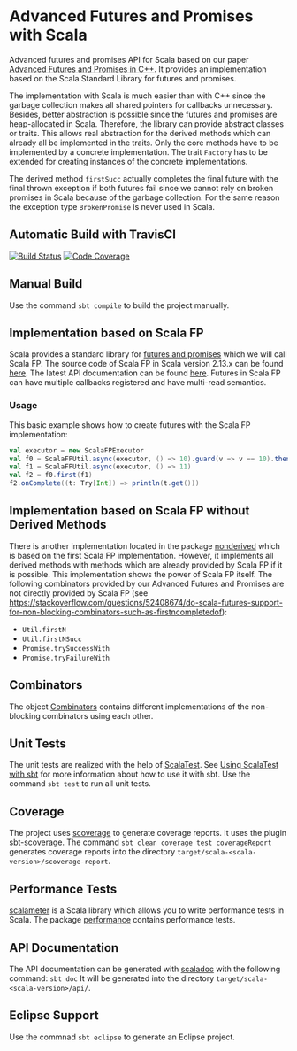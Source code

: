 # Advanced Futures and Promises with Scala

Advanced futures and promises API for Scala based on our paper [Advanced Futures and Promises in C++](http://www.home.hs-karlsruhe.de/~suma0002/publications/advanced-futures-promises-cpp.pdf).
It provides an implementation based on the Scala Standard Library for futures and promises.


The implementation with Scala is much easier than with C++ since the garbage collection makes all shared pointers for callbacks unnecessary.
Besides, better abstraction is possible since the futures and promises are heap-allocated in Scala.
Therefore, the library can provide abstract classes or traits.
This allows real abstraction for the derived methods which can already all be implemented in the traits.
Only the core methods have to be implemented by a concrete implementation.
The trait `Factory` has to be extended for creating instances of the concrete implementations.


The derived method `firstSucc` actually completes the final future with the final thrown exception if both futures fail since we cannot rely on broken promises in Scala because of the garbage collection.
For the same reason the exception type `BrokenPromise` is never used in Scala.

## Automatic Build with TravisCI
[![Build Status](https://travis-ci.org/tdauth/scala-futures-promises.svg?branch=master)](https://travis-ci.org/tdauth/scala-futures-promises)
[![Code Coverage](https://img.shields.io/codecov/c/github/tdauth/scala-futures-promises/master.svg)](https://codecov.io/github/tdauth/scala-futures-promises?branch=master)

## Manual Build
Use the command `sbt compile` to build the project manually.

## Implementation based on Scala FP
Scala provides a standard library for [futures and promises](http://docs.scala-lang.org/overviews/core/futures.html) which we will call Scala FP.
The source code of Scala FP in Scala version 2.13.x can be found [here](https://github.com/scala/scala/tree/2.13.x/src/library/scala/concurrent).
The latest API documentation can be found [here](https://www.scala-lang.org/api/current/scala/concurrent/index.html).
Futures in Scala FP can have multiple callbacks registered and have multi-read semantics.

### Usage
This basic example shows how to create futures with the Scala FP implementation:
```scala
val executor = new ScalaFPExecutor
val f0 = ScalaFPUtil.async(executor, () => 10).guard(v => v == 10).then((t : Try[Int]) => t.get() * 10)
val f1 = ScalaFPUtil.async(executor, () => 11)
val f2 = f0.first(f1)
f2.onComplete((t: Try[Int]) => println(t.get()))
```

## Implementation based on Scala FP without Derived Methods
There is another implementation located in the package [nonderived](./src/main/scala/tdauth/futuresandpromises/nonderived) which is based on the first Scala FP implementation.
However, it implements all derived methods with methods which are already provided by Scala FP if it is possible.
This implementation shows the power of Scala FP itself.
The following combinators provided by our Advanced Futures and Promises are not directly provided by Scala FP (see <https://stackoverflow.com/questions/52408674/do-scala-futures-support-for-non-blocking-combinators-such-as-firstncompletedof>):
* `Util.firstN`
* `Util.firstNSucc`
* `Promise.trySuccessWith`
* `Promise.tryFailureWith`

## Combinators
The object [Combinators](./src/main/scala/tdauth/futuresandpromises/combinators/Combinators.scala) contains different implementations of the non-blocking combinators using each other.

## Unit Tests
The unit tests are realized with the help of [ScalaTest](http://www.scalatest.org/).
See [Using ScalaTest with sbt](http://www.scalatest.org/user_guide/using_scalatest_with_sbt) for more information about how to use it with sbt.
Use the command `sbt test` to run all unit tests.

## Coverage
The project uses [scoverage](http://scoverage.org/) to generate coverage reports.
It uses the plugin [sbt-scoverage](https://github.com/scoverage/sbt-scoverage).
The command `sbt clean coverage test coverageReport` generates coverage reports into the directory `target/scala-<scala-version>/scoverage-report`.

## Performance Tests
[scalameter](https://scalameter.github.io/) is a Scala library which allows you to write performance tests in Scala.
The package [performance](./src/test/scala/tdauth/futuresandpromises/performance) contains performance tests.

## API Documentation
The API documentation can be generated with [scaladoc](https://docs.scala-lang.org/style/scaladoc.html) with the following command: `sbt doc`
It will be generated into the directory `target/scala-<scala-version>/api/`.

## Eclipse Support
Use the commnad `sbt eclipse` to generate an Eclipse project.